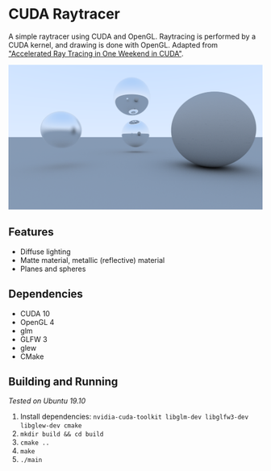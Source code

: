 # CUDA Raytracer
A simple raytracer using CUDA and OpenGL. Raytracing is performed by a CUDA kernel,
and drawing is done with OpenGL. Adapted from ["Accelerated Ray Tracing in One Weekend in CUDA"](https://devblogs.nvidia.com/accelerated-ray-tracing-cuda/).

![Screenshot](screenshot.png)

## Features
- Diffuse lighting
- Matte material, metallic (reflective) material
- Planes and spheres

## Dependencies
- CUDA 10
- OpenGL 4
- glm
- GLFW 3
- glew
- CMake

## Building and Running
*Tested on Ubuntu 19.10*

1. Install dependencies: `nvidia-cuda-toolkit libglm-dev libglfw3-dev libglew-dev cmake`
2. `mkdir build && cd build`
3. `cmake ..`
4. `make`
5. `./main`
